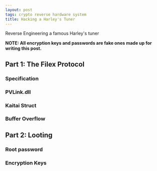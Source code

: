 ```yaml
---
layout: post
tags: crypto reverse hardware system
title: Hacking a Harley's Tuner
---
```


Reverse Engineering a famous Harley's tuner

**NOTE: All encryption keys and passwords are fake ones made up for writing this post.**

## Part 1: The Filex Protocol
### Specification
### PVLink.dll
### Kaitai Struct
### Buffer Overflow

## Part 2: Looting
### Root password
### Encryption Keys
